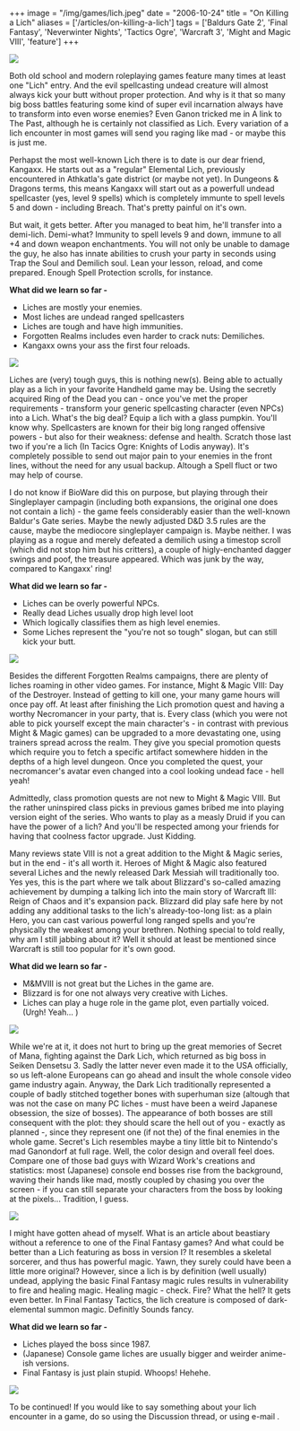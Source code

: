 +++
image = "/img/games/lich.jpeg"
date = "2006-10-24"
title = "On Killing a Lich"
aliases = ['/articles/on-killing-a-lich']
tags = ['Baldurs Gate 2', 'Final Fantasy', 'Neverwinter Nights', 'Tactics Ogre', 'Warcraft 3', 'Might and Magic VIII', 'feature']
+++

<img src="/img/articles/Lich.jpg"/>

Both old school and modern roleplaying games feature many times at least one "Lich" entry. And the evil spellcasting undead creature will almost always kick your butt without proper protection. And why is it that so many big boss battles featuring some kind of super evil incarnation always have to transform into even worse enemies? Even Ganon tricked me in A link to The Past, although he is certainly not classified as Lich. Every variation of a lich encounter in most games will send you raging like mad - or maybe this is just me.

Perhapst the most well-known Lich there is to date is our dear friend, Kangaxx. He starts out as a "regular" Elemental Lich, previously encountered in Athkatla's gate district (or maybe not yet). In Dungeons & Dragons terms, this means Kangaxx will start out as a powerfull undead spellcaster (yes, level 9 spells) which is completely immunte to spell levels 5 and down - including Breach. That's pretty painful on it's own. 

But wait, it gets better. After you managed to beat him, he'll transfer into a demi-lich. Demi-what? Immunity to spell levels 9 and down, immune to all +4 and down weapon enchantments. You will not only be unable to damage the guy, he also has innate abilities to crush your party in seconds using Trap the Soul and Demilich soul. Lean your lesson, reload, and come prepared. Enough Spell Protection scrolls, for instance.

**What did we learn so far -**

- Liches are mostly your enemies.
- Most liches are undead ranged spellcasters
- Liches are tough and have high immunities.
- Forgotten Realms includes even harder to crack nuts: Demiliches.
- Kangaxx owns your ass the first four reloads.

<img src="/img/articles/lich_bg2.png">

Liches are (very) tough guys, this is nothing new(s). Being able to actually play as a lich in your favorite Handheld game may be. Using the secretly acquired Ring of the Dead you can - once you've met the proper requirements - transform your generic spellcasting character (even NPCs) into a Lich. What's the big deal? Equip a lich with a glass pumpkin. You'll know why. Spellcasters are known for their big long ranged offensive powers - but also for their weakness: defense and health. Scratch those last two if you're a lich (In Tacics Ogre: Knights of Lodis anyway). It's completely possible to send out major pain to your enemies in the front lines, without the need for any usual backup. Altough a Spell fluct or two may help of course.

I do not know if BioWare did this on purpose, but playing through their Singleplayer campagin (including both expansions, the original one does not contain a lich) - the game feels considerably easier than the well-known Baldur's Gate series. Maybe the newly adjusted D&D 3.5 rules are the cause, maybe the mediocore singleplayer campaign is. Maybe neither. I was playing as a rogue and merely defeated a demilich using a timestop scroll (which did not stop him but his critters), a couple of higly-enchanted dagger swings and poof, the treasure appeared. Which was junk by the way, compared to Kangaxx' ring!

**What did we learn so far -**

- Liches can be overly powerful NPCs.
- Really dead Liches usually drop high level loot
- Which logically classifies them as high level enemies.
- Some Liches represent the "you're not so tough" slogan, but can still kick your butt.

<img src="/img/articles/lich_nwn.jpg"/>

Besides the different Forgotten Realms campaigns, there are plenty of liches roaming in other video games. For instance, Might & Magic VIII: Day of the Destroyer. Instead of getting to kill one, your many game hours will once pay off. At least after finishing the Lich promotion quest and having a worthy Necromancer in your party, that is. Every class (which you were not able to pick yourself except the main character's - in contrast with previous Might & Magic games) can be upgraded to a more devastating one, using trainers spread across the realm. They give you special promotion quests which require you to fetch a specific artifact somewhere hidden in the depths of a high level dungeon. Once you completed the quest, your necromancer's avatar even changed into a cool looking undead face - hell yeah!

Admittedly, class promotion quests are not new to Might & Magic VIII. But the rather uninspired class picks in previous games bribed me into playing version eight of the series. Who wants to play as a measly Druid if you can have the power of a lich? And you'll be respected among your friends for having that coolness factor upgrade. Just Kidding.

Many reviews state VIII is not a great addition to the Might & Magic series, but in the end - it's all worth it. Heroes of Might & Magic also featured several Liches and the newly released Dark Messiah will traditionally too.
Yes yes, this is the part where we talk about Blizzard's so-called amazing achievement by dumping a talking lich into the main story of Warcraft III: Reign of Chaos and it's expansion pack. Blizzard did play safe here by not adding any additional tasks to the lich's already-too-long list: as a plain Hero, you can cast various powerful long ranged spells and you're physically the weakest among your brethren. Nothing special to told really, why am I still jabbing about it? Well it should at least be mentioned since Warcraft is still too popular for it's own good.

**What did we learn so far -**

- M&MVIII is not great but the Liches in the game are.
- Blizzard is for one not always very creative with Liches.
- Liches can play a huge role in the game plot, even partially voiced. (Urgh! Yeah... )

<img src="/img/articles/lich_mm.jpg" />

While we're at it, it does not hurt to bring up the great memories of Secret of Mana, fighting against the Dark Lich, which returned as big boss in Seiken Densetsu 3. Sadly the latter never even made it to the USA officially, so us left-alone Europeans can go ahead and insult the whole console video game industry again. Anyway, the Dark Lich traditionally represented a couple of badly stitched together bones with superhuman size (altough that was not the case on many PC liches - must have been a weird Japanese obsession, the size of bosses). The appearance of both bosses are still consequent with the plot: they should scare the hell out of you - exactly as planned -, since they represent one (if not the) of the final enemies in the whole game. Secret's Lich resembles maybe a tiny little bit to Nintendo's mad Ganondorf at full rage. Well, the color design and overall feel does. Compare one of those bad guys with Wizard Work's creations and statistics: most (Japanese) console end bosses rise from the background, waving their hands like mad, mostly coupled by chasing you over the screen - if you can still separate your characters from the boss by looking at the pixels... Tradition, I guess.

<img src="/img/articles/lich_ff.png">

I might have gotten ahead of myself. What is an article about beastiary without a reference to one of the Final Fantasy games? And what could be better than a Lich featuring as boss in version I? It resembles a skeletal sorcerer, and thus has powerful magic. Yawn, they surely could have been a little more original? However, since a lich is by definition (well usually) undead, applying the basic Final Fantasy magic rules results in vulnerability to fire and healing magic. Healing magic - check. Fire? What the hell? It gets even better. In Final Fantasy Tactics, the lich creature is composed of dark-elemental summon magic. Definitly Sounds fancy.

**What did we learn so far -**
- Liches played the boss since 1987.
- (Japanese) Console game liches are usually bigger and weirder anime-ish versions.
- Final Fantasy is just plain stupid. Whoops! Hehehe.

<img src="/img/articles/lich_square.png">
 
To be continued! If you would like to say something about your lich encounter in a game, do so using the Discussion thread, or using e-mail .

